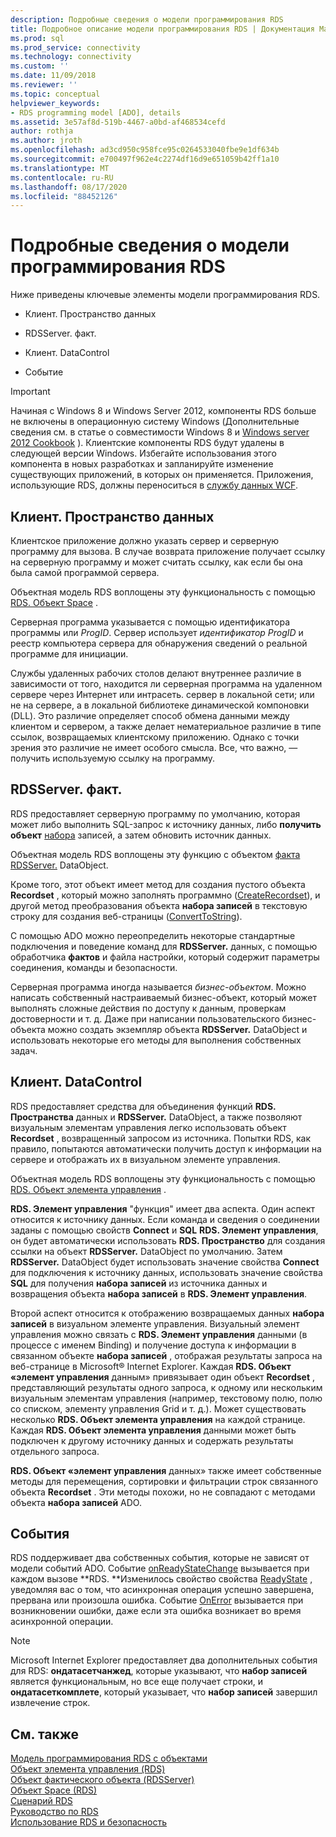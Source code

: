 ```yaml
---
description: Подробные сведения о модели программирования RDS
title: Подробное описание модели программирования RDS | Документация Майкрософт
ms.prod: sql
ms.prod_service: connectivity
ms.technology: connectivity
ms.custom: ''
ms.date: 11/09/2018
ms.reviewer: ''
ms.topic: conceptual
helpviewer_keywords:
- RDS programming model [ADO], details
ms.assetid: 3e57af8d-519b-4467-a0bd-af468534cefd
author: rothja
ms.author: jroth
ms.openlocfilehash: ad3cd950c958fce95c0264533040fbe9e1df634b
ms.sourcegitcommit: e700497f962e4c2274df16d9e651059b42ff1a10
ms.translationtype: MT
ms.contentlocale: ru-RU
ms.lasthandoff: 08/17/2020
ms.locfileid: "88452126"
---
```

# <a name="rds-programming-model-in-detail"></a>Подробные сведения о модели программирования RDS
Ниже приведены ключевые элементы модели программирования RDS.  
  
-   Клиент. Пространство данных  
  
-   RDSServer. факт.  
  
-   Клиент. DataControl  
  
-   Событие  
  
> [!IMPORTANT]
>  Начиная с Windows 8 и Windows Server 2012, компоненты RDS больше не включены в операционную систему Windows (Дополнительные сведения см. в статье о совместимости Windows 8 и [Windows server 2012 Cookbook](https://www.microsoft.com/download/details.aspx?id=27416) ). Клиентские компоненты RDS будут удалены в следующей версии Windows. Избегайте использования этого компонента в новых разработках и запланируйте изменение существующих приложений, в которых он применяется. Приложения, использующие RDS, должны переноситься в [службу данных WCF](https://go.microsoft.com/fwlink/?LinkId=199565).  
  
## <a name="rdsdataspace"></a>Клиент. Пространство данных  
 Клиентское приложение должно указать сервер и серверную программу для вызова. В случае возврата приложение получает ссылку на серверную программу и может считать ссылку, как если бы она была самой программой сервера.  
  
 Объектная модель RDS воплощены эту функциональность с помощью [RDS. Объект Space](../../../ado/reference/rds-api/dataspace-object-rds.md) .  
  
 Серверная программа указывается с помощью идентификатора программы или *ProgID*. Сервер использует *идентификатор ProgID* и реестр компьютера сервера для обнаружения сведений о реальной программе для инициации.  
  
 Службы удаленных рабочих столов делают внутреннее различие в зависимости от того, находится ли серверная программа на удаленном сервере через Интернет или интрасеть. сервер в локальной сети; или не на сервере, а в локальной библиотеке динамической компоновки (DLL). Это различие определяет способ обмена данными между клиентом и сервером, а также делает нематериальное различие в типе ссылок, возвращаемых клиентскому приложению. Однако с точки зрения это различие не имеет особого смысла. Все, что важно, — получить используемую ссылку на программу.  
  
## <a name="rdsserverdatafactory"></a>RDSServer. факт.  
 RDS предоставляет серверную программу по умолчанию, которая может либо выполнить SQL-запрос к источнику данных, либо **получить объект** [набора](../../../ado/reference/ado-api/recordset-object-ado.md) записей, а затем обновить источник данных.  
  
 Объектная модель RDS воплощены эту функцию с объектом [факта RDSServer.](../../../ado/reference/rds-api/datafactory-object-rdsserver.md) DataObject.  
  
 Кроме того, этот объект имеет метод для создания пустого объекта **Recordset** , который можно заполнять программно ([CreateRecordset](../../../ado/reference/rds-api/createrecordset-method-rds.md)), и другой метод преобразования объекта **набора записей** в текстовую строку для создания веб-страницы ([ConvertToString](../../../ado/reference/rds-api/converttostring-method-rds.md)).  
  
 С помощью ADO можно переопределить некоторые стандартные подключения и поведение команд для **RDSServer.** данных, с помощью обработчика **фактов** и файла настройки, который содержит параметры соединения, команды и безопасности.  
  
 Серверная программа иногда называется *бизнес-объектом*. Можно написать собственный настраиваемый бизнес-объект, который может выполнять сложные действия по доступу к данным, проверкам достоверности и т. д. Даже при написании пользовательского бизнес-объекта можно создать экземпляр объекта **RDSServer.** DataObject и использовать некоторые его методы для выполнения собственных задач.  
  
## <a name="rdsdatacontrol"></a>Клиент. DataControl  
 RDS предоставляет средства для объединения функций **RDS. Пространства** данных и **RDSServer.** DataObject, а также позволяют визуальным элементам управления легко использовать объект **Recordset** , возвращенный запросом из источника. Попытки RDS, как правило, попытаются автоматически получить доступ к информации на сервере и отображать их в визуальном элементе управления.  
  
 Объектная модель RDS воплощены эту функциональность с помощью [RDS. Объект элемента управления](../../../ado/reference/rds-api/datacontrol-object-rds.md) .  
  
 **RDS. Элемент управления** "функция" имеет два аспекта. Один аспект относится к источнику данных. Если команда и сведения о соединении заданы с помощью свойств **Connect** и **SQL** **RDS. Элемент управления**, он будет автоматически использовать **RDS. Пространство** для создания ссылки на объект **RDSServer.** DataObject по умолчанию. Затем **RDSServer.** DataObject будет использовать значение свойства **Connect** для подключения к источнику данных, использовать значение свойства **SQL** для получения **набора записей** из источника данных и возвращения объекта **набора записей** в **RDS. Элемент управления**.  
  
 Второй аспект относится к отображению возвращаемых данных **набора записей** в визуальном элементе управления. Визуальный элемент управления можно связать с **RDS. Элемент управления** данными (в процессе с именем Binding) и получение доступа к информации в связанном объекте **набора записей** , отображая результаты запроса на веб-странице в Microsoft® Internet Explorer. Каждая **RDS. Объект «элемент управления** данным» привязывает один объект **Recordset** , представляющий результаты одного запроса, к одному или нескольким визуальным элементам управления (например, текстовому полю, полю со списком, элементу управления Grid и т. д.). Может существовать несколько **RDS. Объект элемента управления** на каждой странице. Каждая **RDS. Объект элемента управления** данными может быть подключен к другому источнику данных и содержать результаты отдельного запроса.  
  
 **RDS. Объект «элемент управления** данных» также имеет собственные методы для перемещения, сортировки и фильтрации строк связанного объекта **Recordset** . Эти методы похожи, но не совпадают с методами объекта **набора записей** ADO.  
  
## <a name="events"></a>События  
 RDS поддерживает два собственных события, которые не зависят от модели событий ADO. Событие [onReadyStateChange](../../../ado/reference/rds-api/onreadystatechange-event-rds.md) вызывается при каждом вызове **RDS. **Изменилось свойство свойства [ReadyState](../../../ado/reference/rds-api/readystate-property-rds.md) , уведомляя вас о том, что асинхронная операция успешно завершена, прервана или произошла ошибка. Событие [OnError](../../../ado/reference/rds-api/onerror-event-rds.md) вызывается при возникновении ошибки, даже если эта ошибка возникает во время асинхронной операции.  
  
> [!NOTE]
>  Microsoft Internet Explorer предоставляет два дополнительных события для RDS: **ондатасетчанжед**, которые указывают, что **набор записей** является функциональным, но все еще получает строки, и **ондатасеткомплете**, который указывает, что **набор записей** завершил извлечение строк.  
  
## <a name="see-also"></a>См. также  
 [Модель программирования RDS с объектами](../../../ado/guide/remote-data-service/rds-programming-model-with-objects.md)   
 [Объект элемента управления (RDS)](../../../ado/reference/rds-api/datacontrol-object-rds.md)   
 [Объект фактического объекта (RDSServer)](../../../ado/reference/rds-api/datafactory-object-rdsserver.md)   
 [Объект Space (RDS)](../../../ado/reference/rds-api/dataspace-object-rds.md)   
 [Сценарий RDS](../../../ado/guide/remote-data-service/rds-scenario.md)   
 [Руководство по RDS](../../../ado/guide/remote-data-service/rds-tutorial.md)   
 [Использование RDS и безопасность](../../../ado/guide/remote-data-service/rds-usage-and-security.md)



